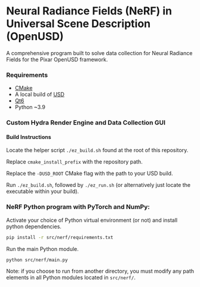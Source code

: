 # Neural Radiance Fields (NeRF) in Universal Scene Description (OpenUSD)

A comprehensive program built to solve data collection for Neural Radiance Fields for the Pixar OpenUSD framework.

### Requirements

- [CMake](https://cmake.org/)
- A local build of [USD](https://github.com/PixarAnimationStudios/OpenUSD.git)
- [Qt6](https://www.qt.io/product/qt6)
- Python ~3.9

### Custom Hydra Render Engine and Data Collection GUI
#### Build Instructions

Locate the helper script `./ez_build.sh` found at the root of this repository.

Replace `cmake_install_prefix` with the repository path.

Replace the `-DUSD_ROOT` CMake flag with the path to your USD build.

Run `./ez_build.sh`, followed by `./ez_run.sh` (or alternatively just locate the executable within your build).

### NeRF Python program with PyTorch and NumPy:

Activate your choice of Python virtual environment (or not) and install python dependencies.

```bash
pip install -r src/nerf/requirements.txt
```

Run the main Python module.

```bash
python src/nerf/main.py
```

Note: if you choose to run from another directory, you must modify any path elements in all Python modules located in `src/nerf/`.

